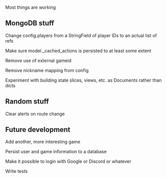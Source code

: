 Most things are working


MongoDB stuff
-------------

Change config.players from a StringField of player IDs to an actual list of refs

Make sure model._cached_actions is persisted to at least some extent

Remove use of external gameid

Remove nickname mapping from config

Experiment with building state slices, views, etc. as Documents rather than dicts


Random stuff
------------

Clear alerts on route change


Future development
------------------

Add another, more interesting game

Persist user and game information to a database

Make it possible to login with Google or Discord or whatever

Write tests